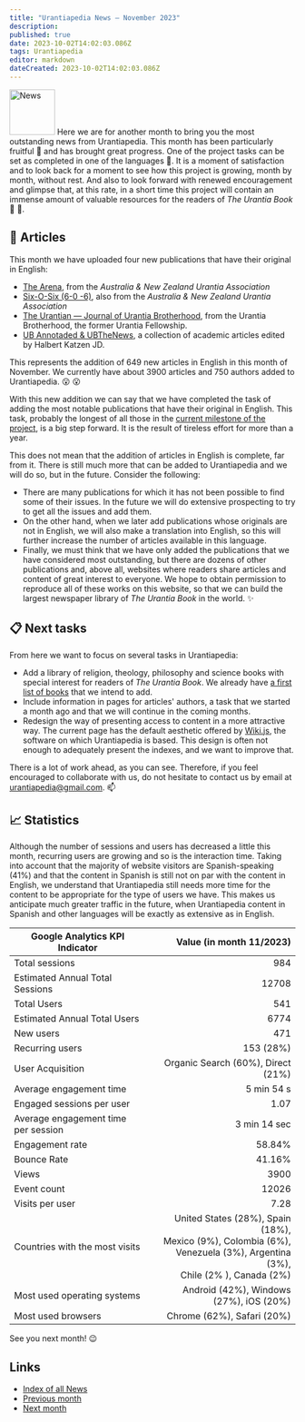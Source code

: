 ```yaml
---
title: "Urantiapedia News — November 2023" 
description: 
published: true 
date: 2023-10-02T14:02:03.086Z 
tags: Urantiapedia 
editor: markdown 
dateCreated: 2023-10-02T14:02:03.086Z 
---
```


<img src="/_assets/svg/icon-news.svg" alt="News" style="width: 80px;"> Here we are for another month to bring you the most outstanding news from Urantiapedia. This month has been particularly fruitful :palm_tree: and has brought great progress. One of the project tasks can be set as completed in one of the languages :muscle:. It is a moment of satisfaction and to look back for a moment to see how this project is growing, month by month, without rest. And also to look forward with renewed encouragement and glimpse that, at this rate, in a short time this project will contain an immense amount of valuable resources for the readers of _The Urantia Book_ :blue_book: :blue_heart:. 

## :page_with_curl: Articles

This month we have uploaded four new publications that have their original in English: 
- [The Arena](/en/index/articles_arena), from the _Australia & New Zealand Urantia Association_ 
- [Six-O-Six (6-0 -6)](/en/index/articles_606), also from the _Australia & New Zealand Urantia Association_ 
- [The Urantian — Journal of Urantia Brotherhood](/en/index/articles_the_urantian), from the Urantia Brotherhood, the former Urantia Fellowship.
- [UB Annotaded & UBTheNews](/en/index/articles_ubannotated), a collection of academic articles edited by Halbert Katzen JD.

This represents the addition of 649 new articles in English in this month of November. We currently have about 3900 articles and 750 authors added to Urantiapedia. :open_mouth: :open_mouth: 

With this new addition we can say that we have completed the task of adding the most notable publications that have their original in English. This task, probably the longest of all those in the [current milestone of the project](/en/help/phases#milestone-ii-books-articles-study-aids-schemas-and-indexes), is a big step forward. It is the result of tireless effort for more than a year. 

This does not mean that the addition of articles in English is complete, far from it. There is still much more that can be added to Urantiapedia and we will do so, but in the future. Consider the following: 
- There are many publications for which it has not been possible to find some of their issues. In the future we will do extensive prospecting to try to get all the issues and add them.
- On the other hand, when we later add publications whose originals are not in English, we will also make a translation into English, so this will further increase the number of articles available in this language.
- Finally, we must think that we have only added the publications that we have considered most outstanding, but there are dozens of other publications and, above all, websites where readers share articles and content of great interest to everyone. We hope to obtain permission to reproduce all of these works on this website, so that we can build the largest newspaper library of _The Urantia Book_ in the world. :sparkles: 

## :clipboard: Next tasks

From here we want to focus on several tasks in Urantiapedia: 

- Add a library of religion, theology, philosophy and science books with special interest for readers of _The Urantia Book_. We already have [a first list of books](/en/book) that we intend to add. 
- Include information in pages for articles' authors, a task that we started a month ago and that we will continue in the coming months. 
- Redesign the way of presenting access to content in a more attractive way. The current page has the default aesthetic offered by [Wiki.js](https://js.wiki/), the software on which Urantiapedia is based. This design is often not enough to adequately present the indexes, and we want to improve that. 

There is a lot of work ahead, as you can see. Therefore, if you feel encouraged to collaborate with us, do not hesitate to contact us by email at urantiapedia@gmail.com. :mailbox: 

## :chart_with_upwards_trend: Statistics

Although the number of sessions and users has decreased a little this month, recurring users are growing and so is the interaction time. Taking into account that the majority of website visitors are Spanish-speaking (41%) and that the content in Spanish is still not on par with the content in English, we understand that Urantiapedia still needs more time for the content to be appropriate for the type of users we have. This makes us anticipate much greater traffic in the future, when Urantiapedia content in Spanish and other languages will be exactly as extensive as in English. 

Google Analytics KPI Indicator | Value (in month 11/2023) 
--- | ---: 
Total sessions | 984 
Estimated Annual Total Sessions | 12708 
Total Users | 541 
Estimated Annual Total Users | 6774 
New users | 471 
Recurring users | 153 (28%) 
User Acquisition | Organic Search (60%), Direct (21%) 
Average engagement time | 5 min 54 s 
Engaged sessions per user | 1.07 
Average engagement time per session | 3 min 14 sec 
Engagement rate | 58.84% 
Bounce Rate | 41.16% 
Views | 3900 
Event count | 12026
Visits per user | 7.28 
Countries with the most visits | United States (28%), Spain (18%), <br>Mexico (9%), Colombia (6%), <br>Venezuela (3%), Argentina (3%), <br>Chile (2% ), Canada (2%) 
Most used operating systems | Android (42%), Windows (27%), iOS (20%) 
Most used browsers | Chrome (62%), Safari (20%) 

See you next month! :wink: 

## Links 

- [Index of all News](/en/news) 
- [Previous month](/en/news/2023/10)
- [Next month](/en/news/2023/12)